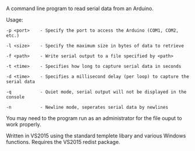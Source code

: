 A command line program to read serial data from an Arduino.

Usage:

    -p <port>    - Specify the port to access the Arduino (COM1, COM2, etc.)

    -l <size>    - Specify the maximum size in bytes of data to retrieve

    -f <path>    - Write serial output to a file specified by <path>

    -t <time>    - Specifies how long to capture serial data in seconds

    -d <time>    - Specifies a millisecond delay (per loop) to capture the serial data

    -q           - Quiet mode, serial output will not be displayed in the console

    -n           - Newline mode, seperates serial data by newlines

You may need to the program run as an administrator for the file ouput to work properly.

Written in VS2015 using the standard templete libary and various Windows functions.
Requires the VS2015 redist package.
